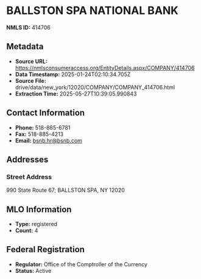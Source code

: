 # BALLSTON SPA NATIONAL BANK

**NMLS ID:** 414706

## Metadata
- **Source URL:** https://nmlsconsumeraccess.org/EntityDetails.aspx/COMPANY/414706
- **Data Timestamp:** 2025-01-24T02:10:34.705Z
- **Source File:** drive/data/new_york/12020/COMPANY/COMPANY_414706.html
- **Extraction Time:** 2025-05-27T10:39:05.990843

## Contact Information
- **Phone:** 518-885-6781
- **Fax:** 518-885-4213
- **Email:** bsnb.hr@bsnb.com

## Addresses
### Street Address
990 State Route 67; BALLSTON SPA, NY 12020

## MLO Information
- **Type:** registered
- **Count:** 4

## Federal Registration
- **Regulator:** Office of the Comptroller of the Currency
- **Status:** Active
